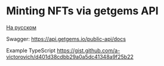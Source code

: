 # Minting NFTs via getgems API
[На русском](minting-api-ru.md)

Swagger: https://api.getgems.io/public-api/docs

Example TypeScript https://gist.github.com/a-victorovich/d401d38cdbb29a0a5dc41348a9f25b22

